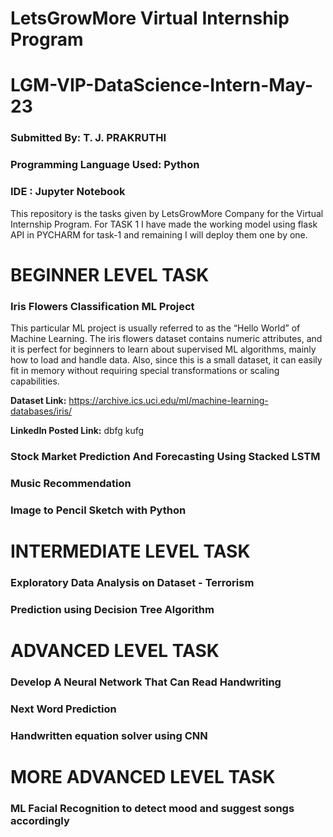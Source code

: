 # LetsGrowMore Virtual Internship Program
# LGM-VIP-DataScience-Intern-May-23
### Submitted By: T. J. PRAKRUTHI
### Programming Language Used: Python
### IDE : Jupyter Notebook

This repository is the tasks given by LetsGrowMore Company for the Virtual Internship Program. For TASK 1 I have made the working model using flask API in PYCHARM for task-1 and remaining I will deploy them one by one.

# BEGINNER LEVEL TASK
### Iris Flowers Classification ML Project
This particular ML project is usually referred to as the “Hello World” of Machine Learning. The iris flowers dataset contains numeric attributes, and it is perfect for beginners to learn about supervised ML algorithms, mainly how to load and handle data. Also, since this is a small dataset, it can easily fit in memory without requiring special transformations or scaling capabilities.

**Dataset Link:** https://archive.ics.uci.edu/ml/machine-learning-databases/iris/

**LinkedIn Posted Link:** dbfg kufg
### Stock Market Prediction And Forecasting Using Stacked LSTM


### Music Recommendation


### Image to Pencil Sketch with Python




# INTERMEDIATE LEVEL TASK
### Exploratory Data Analysis on Dataset - Terrorism


### Prediction using Decision Tree Algorithm


# ADVANCED LEVEL TASK
### Develop A Neural Network That Can Read Handwriting


### Next Word Prediction


### Handwritten equation solver using CNN


# MORE ADVANCED LEVEL TASK
### ML Facial Recognition to detect mood and suggest songs accordingly



